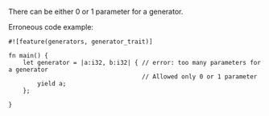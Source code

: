 There can be either 0 or 1 parameter for a generator.

Erroneous code example:

```compile_fail,E0628
#![feature(generators, generator_trait)]

fn main() {
    let generator = |a:i32, b:i32| { // error: too many parameters for a generator
                                     // Allowed only 0 or 1 parameter 
        yield a;
    };

}
```
